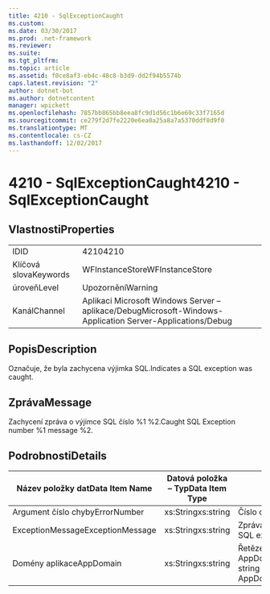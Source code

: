 ```yaml
---
title: 4210 - SqlExceptionCaught
ms.custom: 
ms.date: 03/30/2017
ms.prod: .net-framework
ms.reviewer: 
ms.suite: 
ms.tgt_pltfrm: 
ms.topic: article
ms.assetid: f0ce8af3-eb4c-48c8-b3d9-dd2f94b5574b
caps.latest.revision: "2"
author: dotnet-bot
ms.author: dotnetcontent
manager: wpickett
ms.openlocfilehash: 7857bb865bb8eea8fc9d1d56c1b6e69c33f7165d
ms.sourcegitcommit: ce279f2d7fe2220e6ea0a25a8a7a5370ddf8d9f0
ms.translationtype: MT
ms.contentlocale: cs-CZ
ms.lasthandoff: 12/02/2017
---
```

# <a name="4210---sqlexceptioncaught"></a><span data-ttu-id="34c05-102">4210 - SqlExceptionCaught</span><span class="sxs-lookup"><span data-stu-id="34c05-102">4210 - SqlExceptionCaught</span></span>
## <a name="properties"></a><span data-ttu-id="34c05-103">Vlastnosti</span><span class="sxs-lookup"><span data-stu-id="34c05-103">Properties</span></span>  
  
|||  
|-|-|  
|<span data-ttu-id="34c05-104">ID</span><span class="sxs-lookup"><span data-stu-id="34c05-104">ID</span></span>|<span data-ttu-id="34c05-105">4210</span><span class="sxs-lookup"><span data-stu-id="34c05-105">4210</span></span>|  
|<span data-ttu-id="34c05-106">Klíčová slova</span><span class="sxs-lookup"><span data-stu-id="34c05-106">Keywords</span></span>|<span data-ttu-id="34c05-107">WFInstanceStore</span><span class="sxs-lookup"><span data-stu-id="34c05-107">WFInstanceStore</span></span>|  
|<span data-ttu-id="34c05-108">úroveň</span><span class="sxs-lookup"><span data-stu-id="34c05-108">Level</span></span>|<span data-ttu-id="34c05-109">Upozornění</span><span class="sxs-lookup"><span data-stu-id="34c05-109">Warning</span></span>|  
|<span data-ttu-id="34c05-110">Kanál</span><span class="sxs-lookup"><span data-stu-id="34c05-110">Channel</span></span>|<span data-ttu-id="34c05-111">Aplikaci Microsoft Windows Server – aplikace/Debug</span><span class="sxs-lookup"><span data-stu-id="34c05-111">Microsoft-Windows-Application Server-Applications/Debug</span></span>|  
  
## <a name="description"></a><span data-ttu-id="34c05-112">Popis</span><span class="sxs-lookup"><span data-stu-id="34c05-112">Description</span></span>  
 <span data-ttu-id="34c05-113">Označuje, že byla zachycena výjimka SQL.</span><span class="sxs-lookup"><span data-stu-id="34c05-113">Indicates a SQL exception was caught.</span></span>  
  
## <a name="message"></a><span data-ttu-id="34c05-114">Zpráva</span><span class="sxs-lookup"><span data-stu-id="34c05-114">Message</span></span>  
 <span data-ttu-id="34c05-115">Zachycení zpráva o výjimce SQL číslo %1 %2.</span><span class="sxs-lookup"><span data-stu-id="34c05-115">Caught SQL Exception number %1 message %2.</span></span>  
  
## <a name="details"></a><span data-ttu-id="34c05-116">Podrobnosti</span><span class="sxs-lookup"><span data-stu-id="34c05-116">Details</span></span>  
  
|<span data-ttu-id="34c05-117">Název položky dat</span><span class="sxs-lookup"><span data-stu-id="34c05-117">Data Item Name</span></span>|<span data-ttu-id="34c05-118">Datová položka – Typ</span><span class="sxs-lookup"><span data-stu-id="34c05-118">Data Item Type</span></span>|<span data-ttu-id="34c05-119">Popis</span><span class="sxs-lookup"><span data-stu-id="34c05-119">Description</span></span>|  
|--------------------|--------------------|-----------------|  
|<span data-ttu-id="34c05-120">Argument číslo chyby</span><span class="sxs-lookup"><span data-stu-id="34c05-120">ErrorNumber</span></span>|<span data-ttu-id="34c05-121">xs:String</span><span class="sxs-lookup"><span data-stu-id="34c05-121">xs:string</span></span>|<span data-ttu-id="34c05-122">Číslo chyby SQL.</span><span class="sxs-lookup"><span data-stu-id="34c05-122">The SQL error number.</span></span>|  
|<span data-ttu-id="34c05-123">ExceptionMessage</span><span class="sxs-lookup"><span data-stu-id="34c05-123">ExceptionMessage</span></span>|<span data-ttu-id="34c05-124">xs:String</span><span class="sxs-lookup"><span data-stu-id="34c05-124">xs:string</span></span>|<span data-ttu-id="34c05-125">Zpráva z výjimky SQL.</span><span class="sxs-lookup"><span data-stu-id="34c05-125">The message from the SQL exception.</span></span>|  
|<span data-ttu-id="34c05-126">Domény aplikace</span><span class="sxs-lookup"><span data-stu-id="34c05-126">AppDomain</span></span>|<span data-ttu-id="34c05-127">xs:String</span><span class="sxs-lookup"><span data-stu-id="34c05-127">xs:string</span></span>|<span data-ttu-id="34c05-128">Řetězec vrácený AppDomain.CurrentDomain.FriendlyName.</span><span class="sxs-lookup"><span data-stu-id="34c05-128">The string returned by AppDomain.CurrentDomain.FriendlyName.</span></span>|
